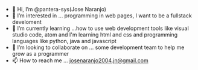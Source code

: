 - 👋 Hi, I’m @pantera-sys(Jose Naranjo)
- 👀 I’m interested in ... programming in web pages, I want to be a fullstack develoment
- 🌱 I’m currently learning ...how to use web development tools like visual studio code, atom and I'm learning html and css and programming languages 
      like python, java and javascript
- 💞️ I’m looking to collaborate on ... some development team to help me grow as a programmer
- 📫 How to reach me ... josenaranjo2004.jn@gmail.com

<!---
pantera-sys/pantera-sys is a ✨ special ✨ repository because its `README.md` (this file) appears on your GitHub profile.
You can click the Preview link to take a look at your changes.
--->

